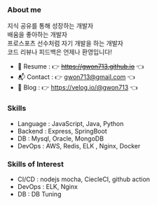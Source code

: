 ### About me
지식 공유를 통해 성장하는 개발자\
배움을 좋아하는 개발자\
프로스포츠 선수처럼 자기 개발을 하는 개발자\
코드 리뷰나 피드백은 언제나 환영입니다!

- 📑 Resume : 👉 ~~https://gwon713.github.io~~ 👈
- 📬 Contact : 👉 gwon713@gmail.com 👈
- 📖 Blog : 👉 https://velog.io/@gwon713 👈

### Skills
- Language : JavaScript, Java, Python
- Backend : Express, SpringBoot
- DB : Mysql, Oracle, MongoDB
- DevOps : AWS, Redis, ELK , Nginx, Docker


### Skills of Interest
- CI/CD : nodejs mocha, CiecleCI, github action
- DevOps : ELK, Nginx
- DB : DB Tuning
